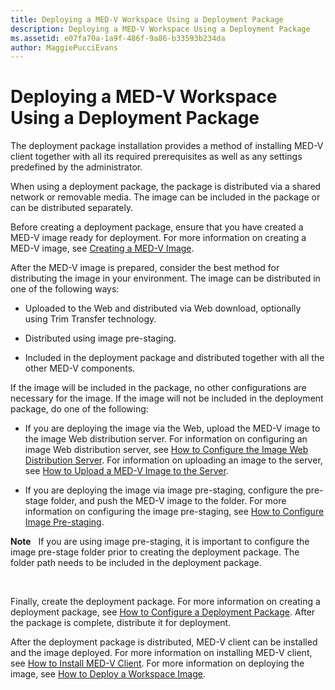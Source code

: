 ```yaml
---
title: Deploying a MED-V Workspace Using a Deployment Package
description: Deploying a MED-V Workspace Using a Deployment Package
ms.assetid: e07fa70a-1a9f-486f-9a86-b33593b234da
author: MaggiePucciEvans
---
```


# Deploying a MED-V Workspace Using a Deployment Package


The deployment package installation provides a method of installing MED-V client together with all its required prerequisites as well as any settings predefined by the administrator.

When using a deployment package, the package is distributed via a shared network or removable media. The image can be included in the package or can be distributed separately.

Before creating a deployment package, ensure that you have created a MED-V image ready for deployment. For more information on creating a MED-V image, see [Creating a MED-V Image](creating-a-med-v-image.md).

After the MED-V image is prepared, consider the best method for distributing the image in your environment. The image can be distributed in one of the following ways:

-   Uploaded to the Web and distributed via Web download, optionally using Trim Transfer technology.

-   Distributed using image pre-staging.

-   Included in the deployment package and distributed together with all the other MED-V components.

If the image will be included in the package, no other configurations are necessary for the image. If the image will not be included in the deployment package, do one of the following:

-   If you are deploying the image via the Web, upload the MED-V image to the image Web distribution server. For information on configuring an image Web distribution server, see [How to Configure the Image Web Distribution Server](how-to-configure-the-image-web-distribution-server.md). For information on uploading an image to the server, see [How to Upload a MED-V Image to the Server](how-to-upload-a-med-v-image-to-the-server.md).

-   If you are deploying the image via image pre-staging, configure the pre-stage folder, and push the MED-V image to the folder. For more information on configuring the image pre-staging, see [How to Configure Image Pre-staging](how-to-configure-image-pre-staging.md).

**Note**  
If you are using image pre-staging, it is important to configure the image pre-stage folder prior to creating the deployment package. The folder path needs to be included in the deployment package.

 

Finally, create the deployment package. For more information on creating a deployment package, see [How to Configure a Deployment Package](how-to-configure-a-deployment-package.md). After the package is complete, distribute it for deployment.

After the deployment package is distributed, MED-V client can be installed and the image deployed. For more information on installing MED-V client, see [How to Install MED-V Client](how-to-install-med-v-clientdeployment-package.md). For more information on deploying the image, see [How to Deploy a Workspace Image](how-to-deploy-a-workspace-imagedeployment-package.md).

 

 





